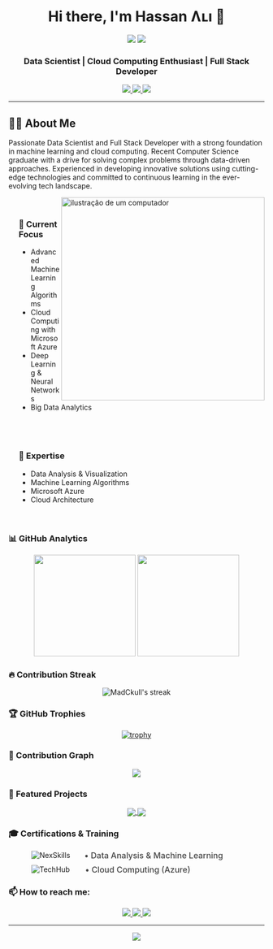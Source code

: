 <div align="center">
  
# Hi there, I'm Hassan Ʌʟı 👋

<div align="center">
  <span>
    <img style="text-decoration: none" src="https://komarev.com/ghpvc/?username=MadCkull&label=Profile%20views&color=0e7434&style=flat" />
  </span>
  <span>
    <img src="https://img.shields.io/github/followers/MadCkull?label=Follow&style=social" />
  </span>
</div>

### Data Scientist | Cloud Computing Enthusiast | Full Stack Developer

<p align="center">
  <a href="mailto:MadCkull@gmail.com">
    <img src="https://img.shields.io/badge/-Gmail-D14836?style=flat&logo=gmail&logoColor=white" />
  </a>

  <a href="https://www.linkedin.com/in/your-profile/">
    <img src="https://img.shields.io/badge/-LinkedIn-0077B5?style=flat&logo=linkedin&logoColor=white" />
  </a>
  <a href="https://your-portfolio.com">
    <img src="https://img.shields.io/badge/-Portfolio-E4405F?style=flat&logo=About.me&logoColor=white" />
  </a>
</p>

---

</div>

## 👨‍💻 About Me

Passionate Data Scientist and Full Stack Developer with a strong foundation in machine learning and cloud computing. Recent Computer Science graduate with a drive for solving complex problems through data-driven approaches. Experienced in developing innovative solutions using cutting-edge technologies and committed to continuous learning in the ever-evolving tech landscape.

<img src="https://raw.githubusercontent.com/MicaelliMedeiros/micaellimedeiros/master/image/computer-illustration.png" alt="ilustração de um computador" min-width="400px" max-width="400px" width="400px" align="right">

<div align="left" style="padding: 20px;">

  <h3>🔭 Current Focus</h3>
  
  - Advanced Machine Learning Algorithms
  - Cloud Computing with Microsoft Azure
  - Deep Learning & Neural Networks
  - Big Data Analytics
</div>

<div align="left" style="padding: 20px;">

  <h3>🎯 Expertise</h3>
  
  - Data Analysis & Visualization
  - Machine Learning Algorithms
  - Microsoft Azure
  - Cloud Architecture
</div>

### 📊 GitHub Analytics

<div align="center">
  <img height="200em" src="https://github-readme-stats.vercel.app/api?username=MadCkull&show=reviews&show_icons=true&hide_border=true&theme=transparent&include_all_commits=true&count_private=true"/>
  <img height="200em" src="https://github-readme-stats.vercel.app/api/top-langs/?username=MadCkull&layout=compact&langs_count=8&hide_border=true&theme=transparent"/>
</div>

### 🔥 Contribution Streak

<div align="center">
  <img src="https://github-readme-streak-stats.herokuapp.com/?user=MadCkull&hide_border=true&theme=transparent" alt="MadCkull's streak"/>
</div>

### 🏆 GitHub Trophies

<div align="center">

[![trophy](https://github-profile-trophy.vercel.app/?username=MadCkull&theme=darkhub&no-frame=true&row=1&column=7)](https://github.com/ryo-ma/github-profile-trophy)

</div>

### 🐍 Contribution Graph

<div align="center">
  <img src="https://github.com/MadCkull/MadCkull/blob/output/github-contribution-grid-snake.svg" />
</div>

### 📌 Featured Projects

<div align="center">
  <a href="https://github.com/MadCkull/MadEye">
    <img align="center" src="https://github-readme-stats.vercel.app/api/pin/?username=MadCkull&repo=MadEye&theme=tokyonight" />
  </a>
  <a href="https://github.com/MadCkull/WSAppBak">
    <img align="center" src="https://github-readme-stats.vercel.app/api/pin/?username=MadCkull&repo=WSAppBak&theme=tokyonight" />
  </a>
</div>

### 🎓 Certifications & Training

<div align="left" style="display: flex; align-items: center; gap: 28px; margin: 8px 45px;">
  <img src="https://img.shields.io/badge/NexSkills-FF6B6B?style=flat&logo=data:image/svg+xml;base64,YOUR_LOGO&logoWidth=20" alt="NexSkills"/>
  <span style="font-size: 16px; font-weight: 500; color: #444;">• Data Analysis & Machine Learning</span>
</div>

<div align="left" style="display: flex; align-items: center; gap: 30px; margin: 8px 45px;">
  <img src="https://img.shields.io/badge/TechHub-FFB266?style=flat&logo=data:image/svg+xml;base64,YOUR_LOGO&logoWidth=20" alt="TechHub"/>
  <span style="font-size: 16px; font-weight: 500; color: #444;">• Cloud Computing (Azure)</span>
</div>

### 📫 How to reach me:

<div align="center">
  <a href="https://discord.gg/your-discord">
    <img src="https://img.shields.io/badge/Discord-7289DA?style=flat&logo=discord&logoColor=white" />
  </a>
  <a href="https://twitter.com/your-twitter">
    <img src="https://img.shields.io/badge/Twitter-1DA1F2?style=flat&logo=twitter&logoColor=white" />
  </a>
  <a href="https://github.com/MadCkull">
    <img src="https://img.shields.io/badge/GitHub-100000?style=flat&logo=github&logoColor=white" />
  </a>
</div>

---

<div align="center">
  <img src="https://quotes-github-readme.vercel.app/api?type=horizontal&theme=tokyonight" />
</div>
